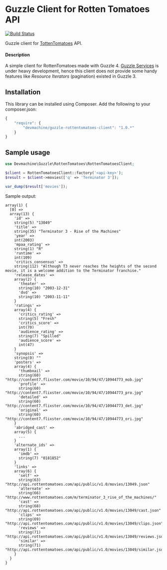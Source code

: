 # Guzzle Client for Rotten Tomatoes API

[![Build Status](https://travis-ci.org/dev-machine/guzzle-rottentomatoes-client.svg?branch=master)](https://travis-ci.org/dev-machine/guzzle-rottentomatoes-client)

Guzzle client for [TottenTomatoes](http://www.rottentomatoes.com) API.

#### Description

A simple client for RottenTomatoes made with Guzzle 4. [Guzzle Services](https://github.com/guzzle/guzzle-services) is under heavy development, hence this client does not provide some handy features like _Resource Iterators_ (pagination) existed in Guzzle 3.

## Installation

This library can be installed using Composer. Add the following to your composer.json:

```javascript
{
    "require": {
        "devmachine/guzzle-rottentomatoes-client": "1.0.*"
    }
}
```

## Sample usage

```php
use Devmachine\Guzzle\RottenTomatoes\RottenTomatoesClient;

$client = RottenTomatoesClient::factory('<api-key>');
$result = $client->movies(['q' => 'Terminator 3']);

var_dump($result['movies']);
```

Sample output:

```
array(1) {
  [0] =>
  array(13) {
    'id' =>
    string(5) "13049"
    'title' =>
    string(35) "Terminator 3 - Rise of the Machines"
    'year' =>
    int(2003)
    'mpaa_rating' =>
    string(1) "R"
    'runtime' =>
    int(109)
    'critics_consensus' =>
    string(112) "Although T3 never reaches the heights of the second movie, it is a welcome addition to the Terminator franchise."
    'release_dates' =>
    array(2) {
      'theater' =>
      string(10) "2003-12-31"
      'dvd' =>
      string(10) "2003-11-11"
    }
    'ratings' =>
    array(4) {
      'critics_rating' =>
      string(5) "Fresh"
      'critics_score' =>
      int(70)
      'audience_rating' =>
      string(7) "Spilled"
      'audience_score' =>
      int(47)
    }
    'synopsis' =>
    string(0) ""
    'posters' =>
    array(4) {
      'thumbnail' =>
      string(60) "http://content7.flixster.com/movie/10/94/47/10944773_mob.jpg"
      'profile' =>
      string(60) "http://content7.flixster.com/movie/10/94/47/10944773_pro.jpg"
      'detailed' =>
      string(60) "http://content7.flixster.com/movie/10/94/47/10944773_det.jpg"
      'original' =>
      string(60) "http://content7.flixster.com/movie/10/94/47/10944773_ori.jpg"
    }
    'abridged_cast' =>
    array(5) {
      ...
    }
    'alternate_ids' =>
    array(1) {
      'imdb' =>
      string(7) "0181852"
    }
    'links' =>
    array(6) {
      'self' =>
      string(63) "http://api.rottentomatoes.com/api/public/v1.0/movies/13049.json"
      'alternate' =>
      string(66) "http://www.rottentomatoes.com/m/terminator_3_rise_of_the_machines/"
      'cast' =>
      string(68) "http://api.rottentomatoes.com/api/public/v1.0/movies/13049/cast.json"
      'clips' =>
      string(69) "http://api.rottentomatoes.com/api/public/v1.0/movies/13049/clips.json"
      'reviews' =>
      string(71) "http://api.rottentomatoes.com/api/public/v1.0/movies/13049/reviews.json"
      'similar' =>
      string(71) "http://api.rottentomatoes.com/api/public/v1.0/movies/13049/similar.json"
    }
  }
}
```
